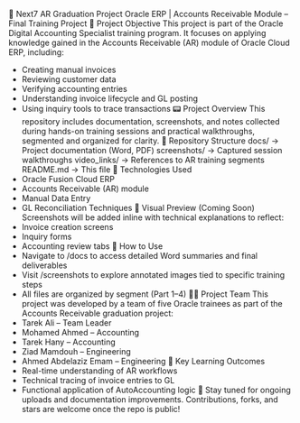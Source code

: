 📘 Next7 AR Graduation Project
Oracle ERP | Accounts Receivable Module – Final Training Project
🌟 Project Objective
This project is part of the Oracle Digital Accounting Specialist training program. It focuses on applying knowledge gained in the Accounts Receivable (AR) module of Oracle Cloud ERP, including:
- Creating manual invoices
- Reviewing customer data
- Verifying accounting entries
- Understanding invoice lifecycle and GL posting
- Using inquiry tools to trace transactions
📟 Project Overview
This repository includes documentation, screenshots, and notes collected during hands-on training sessions and practical walkthroughs, segmented and organized for clarity.
📁 Repository Structure
docs/                → Project documentation (Word, PDF)
screenshots/         → Captured session walkthroughs
video_links/         → References to AR training segments
README.md            → This file
🔧 Technologies Used
- Oracle Fusion Cloud ERP
- Accounts Receivable (AR) module
- Manual Data Entry
- GL Reconciliation Techniques
📸 Visual Preview (Coming Soon)
Screenshots will be added inline with technical explanations to reflect:
- Invoice creation screens
- Inquiry forms
- Accounting review tabs
📅 How to Use
- Navigate to /docs to access detailed Word summaries and final deliverables
- Visit /screenshots to explore annotated images tied to specific training steps
- All files are organized by segment (Part 1–4)
👨‍💼 Project Team
This project was developed by a team of five Oracle trainees as part of the Accounts Receivable graduation project:
- Tarek Ali – Team Leader
- Mohamed Ahmed – Accounting
- Tarek Hany – Accounting
- Ziad Mamdouh – Engineering
- Ahmed Abdelaziz Emam – Engineering
🧠 Key Learning Outcomes
- Real-time understanding of AR workflows
- Technical tracing of invoice entries to GL
- Functional application of AutoAccounting logic
📌 Stay tuned for ongoing uploads and documentation improvements.
Contributions, forks, and stars are welcome once the repo is public!
